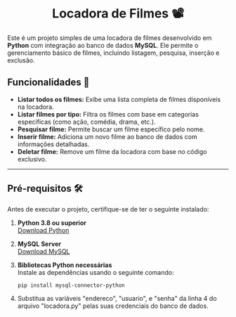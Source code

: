 <h1 align="center">
Locadora de Filmes 📽️
</h1>
  
Este é um projeto simples de uma locadora de filmes desenvolvido em **Python** com integração ao banco de dados **MySQL**. Ele permite o gerenciamento básico de filmes, incluindo listagem, pesquisa, inserção e exclusão.

## Funcionalidades 🚀

- **Listar todos os filmes:** Exibe uma lista completa de filmes disponíveis na locadora.
- **Listar filmes por tipo:** Filtra os filmes com base em categorias específicas (como ação, comédia, drama, etc.).
- **Pesquisar filme:** Permite buscar um filme específico pelo nome.
- **Inserir filme:** Adiciona um novo filme ao banco de dados com informações detalhadas.
- **Deletar filme:** Remove um filme da locadora com base no código exclusivo.

---

## Pré-requisitos 🛠️

Antes de executar o projeto, certifique-se de ter o seguinte instalado:

1. **Python 3.8 ou superior**  
   [Download Python](https://www.python.org/downloads/)

2. **MySQL Server**  
   [Download MySQL](https://dev.mysql.com/downloads/)

3. **Bibliotecas Python necessárias**  
   Instale as dependências usando o seguinte comando:
   ```bash
   pip install mysql-connector-python
4. Substitua as variáveis "endereco", "usuario", e "senha" da linha 4 do arquivo "locadora.py" pelas suas credenciais do banco de dados.
